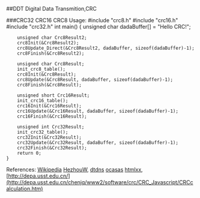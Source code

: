 ##DDT
Digital Data Transmition,CRC

###CRC32 CRC16 CRC8
Usage:
	#include "crc8.h"
	#include "crc16.h"
	#include "crc32.h"
	int main() {
		unsigned char dadaBuffer[] = "Hello CRC!";
		
		unsigned char Crc8Result2;
		crc8Init(&Crc8Result2);
		crc8Update_Direct(&Crc8Result2, dadaBuffer, sizeof(dadaBuffer)-1);
		crc8Finish(&Crc8Result2);
		
		unsigned char Crc8Result;
		init_crc8_table();
		crc8Init(&Crc8Result);
		crc8Update(&Crc8Result, dadaBuffer, sizeof(dadaBuffer)-1);
		crc8Finish(&Crc8Result);
		
		unsigned short Crc16Result;
		init_crc16_table();
		crc16Init(&Crc16Result);
		crc16Update(&Crc16Result, dadaBuffer, sizeof(dadaBuffer)-1);
		crc16Finish(&Crc16Result);
		
		unsigned int Crc32Result;
		init_crc32_table();
		crc32Init(&Crc32Result);
		crc32Update(&Crc32Result, dadaBuffer, sizeof(dadaBuffer)-1);
		crc32Finish(&Crc32Result);
		return 0;
	}

References:
[Wikipedia](http://en.wikipedia.org/wiki/Polynomial_representations_of_cyclic_redundancy_checks)
[HezhouW](https://github.com/HezhouW/CRC16_CCITT), 
[dtdns](http://www.macs123.dtdns.net/algo/cpp/cpp025.html)
[ocasas](https://github.com/ocasas/crc8)
[htmlxx](http://blog.csdn.net/htmlxx/article/details/17369105#comments),
[http://depa.usst.edu.cn/](http://depa.usst.edu.cn/chenjq/www2/software/crc/CRC_Javascript/CRCcalculation.htm)
